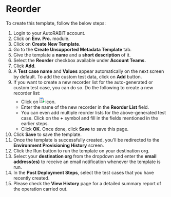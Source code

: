 # Reorder

To create this template, follow the below steps:

1. Login to your AutoRABIT account.
2. Click on **Env. Pro.** module.
3. Click on **Create New Template**.
4. Go to the **Create Unsupported Metadata Template** tab.
5. Give the template a **name** and a **short description** of it.
6. Select the **Reorder** checkbox available under **Account Teams.**
7. Click **Add**.
8. A **Test case name** and **Values** appear automatically on the next screen by default. To add the custom test data, click on **Add** button.&#x20;
9. If you want to create a new recorder list for the auto-generated or custom test case, you can do so. Do the following to create a new recorder list:
   * Click on![](<../../../../../../.gitbook/assets/image (31) (1) (1).png>)icon.
   * Enter the name of the new recorder in the **Reorder List** field.&#x20;
   * You can even add multiple reorder lists for the above-generated test case. Click on the **+** symbol and fill in the fields mentioned in the earlier steps.&#x20;
   * Click **OK**. Once done, click **Save** to save this page.
10. Click **Save** to save the template.
11. Once the template is successfully created, you'll be redirected to the **Environment Provisioning History** screen.
12. Click the Run button to run the template on your destination org.
13. Select your **destination org** from the dropdown and enter the **email address(es)** to receive an email notification whenever the template is run.
14. In the **Post Deployment Steps**, select the test cases that you have recently created.&#x20;
15. Please check the **View History** page for a detailed summary report of the operation carried out.
